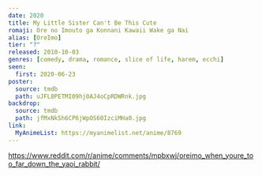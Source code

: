 ```yaml
---
date: 2020
title: My Little Sister Can't Be This Cute
romaji: Ore no Imouto ga Konnani Kawaii Wake ga Nai
alias: [OreImo]
tier: "?"
released: 2010-10-03
genres: [comedy, drama, romance, slice of life, harem, ecchi]
seen:
  first: 2020-06-23
poster:
  source: tmdb
  path: uJFL8PETMI09hj0AJ4oCpRDWRnk.jpg
backdrop:
  source: tmdb
  path: jfMxNkSh6CP6jWpOS60IzciMHa0.jpg
link:
  MyAnimeList: https://myanimelist.net/anime/8769
---
```


<https://www.reddit.com/r/anime/comments/mpbxwj/oreimo_when_youre_too_far_down_the_yaoi_rabbit/>
